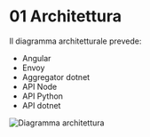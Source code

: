 # 01 Architettura

Il diagramma architetturale prevede:
- Angular
- Envoy
- Aggregator dotnet
- API Node
- API Python
- API dotnet

![Diagramma architettura](https://github.com/andreatosato/Codemotion-2021-11/blob/main/docs/img/OpenTelemetry-Microservices.png)
